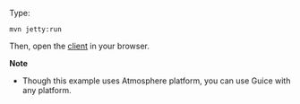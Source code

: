 Type:

```
mvn jetty:run
```

Then, open the [client](http://jsbin.com/rumecasinocu/1/watch?js,console) in your browser.

**Note**

* Though this example uses Atmosphere platform, you can use Guice with any platform.